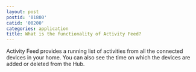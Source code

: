 ```yaml
---
layout: post
postid: '01800'
catid: '00200'
categories: application
title: What is the functionality of Activity Feed?
---
```


Activity Feed provides a running list of activities from all the connected devices in your home. You can also see the time on which the devices are added or deleted from the Hub.